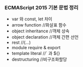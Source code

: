 ### ECMAScript 2015 기본 문법 정리

* var 와 const, let 차이
* arrow function              //화살표 함수
* object inheritance          //객체 상속
* object declaration          //객체 간편 선언
* rest                        //(...)
* module require & export
* template literal            //` 과 ${}
* destructuring               //비구조화할당
